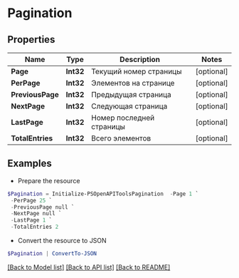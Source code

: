 # Pagination
## Properties

Name | Type | Description | Notes
------------ | ------------- | ------------- | -------------
**Page** | **Int32** | Текущий номер страницы | [optional] 
**PerPage** | **Int32** | Элементов на странице | [optional] 
**PreviousPage** | **Int32** | Предыдущая страница | [optional] 
**NextPage** | **Int32** | Следующая страница | [optional] 
**LastPage** | **Int32** | Номер последней страницы | [optional] 
**TotalEntries** | **Int32** | Всего элементов | [optional] 

## Examples

- Prepare the resource
```powershell
$Pagination = Initialize-PSOpenAPIToolsPagination  -Page 1 `
 -PerPage 25 `
 -PreviousPage null `
 -NextPage null `
 -LastPage 1 `
 -TotalEntries 2
```

- Convert the resource to JSON
```powershell
$Pagination | ConvertTo-JSON
```

[[Back to Model list]](../README.md#documentation-for-models) [[Back to API list]](../README.md#documentation-for-api-endpoints) [[Back to README]](../README.md)


